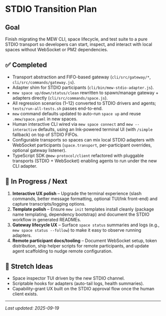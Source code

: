 # STDIO Transition Plan

## Goal
Finish migrating the MEW CLI, space lifecycle, and test suite to a pure STDIO transport so developers can start, inspect, and interact with local spaces without WebSocket or PM2 dependencies.

## ✅ Completed
- Transport abstraction and FIFO-based gateway (`cli/src/gateway/*`, `cli/src/commands/gateway.js`).
- Adapter shim for STDIO participants (`cli/bin/mew-stdio-adapter.js`).
- `mew space up/down/status/clean` rewritten to spawn/manage gateway + adapters directly (`cli/src/commands/space.js`).
- All regression scenarios (1–12) converted to STDIO drivers and agents; `tests/run-all-tests.sh` passes end-to-end.
- `mew` command defaults updated to auto-run `space up` and reuse `.mew/space.yaml` in new spaces.
- Human interactive CLI wired via `mew space connect` and `mew --interactive` defaults, using an Ink-powered terminal UI (with `/simple` fallback) on top of STDIO FIFOs.
- Configurable transports so spaces can mix local STDIO adapters with WebSocket participants (`space.transport`, per-participant overrides, optional gateway listener).
- TypeScript SDK `@mew-protocol/client` refactored with pluggable transports (STDIO + WebSocket) enabling agents to run under the new CLI adapter.

## 🚧 In Progress / Next
1. **Interactive UX polish** – Upgrade the terminal experience (slash commands, better message formatting, optional TUI/Ink front-end) and capture transcripts/logging options.
2. **Template polish** – Ensure `mew init` templates install cleanly (package name templating, dependency bootstrap) and document the STDIO workflow in generated READMEs.
3. **Gateway lifecycle UX** – Surface `space status` summaries and logs (e.g., `mew space status --follow`) to make it easy to observe running adapters.
4. **Remote participant docs/tooling** – Document WebSocket setup, token distribution, ship helper scripts for remote participants, and update agent scaffolding to nudge remote configuration.

## 📌 Stretch Ideas
- Space inspector TUI driven by the new STDIO channel.
- Scriptable hooks for adapters (auto-tail logs, health summaries).
- Capability-grant UX built on the STDIO approval flow once the human client exists.

---
*Last updated: 2025-09-19*
